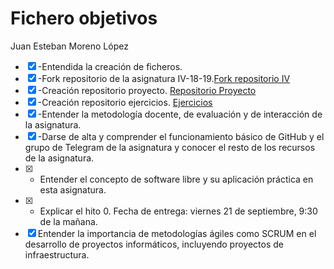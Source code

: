 # Fichero objetivos
Juan Esteban Moreno López
- [x] -Entendida la creación de ficheros.
- [x] -Fork repositorio de la asignatura IV-18-19.[Fork repositorio IV](https://github.com/juaneml/IV-18-19)
- [x] -Creación repositorio proyecto. [Repositorio Proyecto](https://github.com/juaneml/IV_1819_Proyecto)
- [x] -Creación repositorio ejercicios. [Ejercicios](https://github.com/juaneml/Ejercicios-IV)
- [x] -Entender la metodología docente, de evaluación y de interacción de la asignatura.
- [x] -Darse de alta y comprender el funcionamiento básico de GitHub y el grupo de Telegram de la asignatura y conocer el resto de los recursos de la asignatura.
- [x] - Entender el concepto de software libre y su aplicación práctica en esta asignatura.
- [x] - Explicar el hito 0. Fecha de entrega: viernes 21 de septiembre, 9:30 de la mañana.
- [x] Entender la importancia de metodologías ágiles como SCRUM en el desarrollo de proyectos informáticos, incluyendo proyectos de infraestructura.

